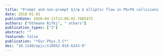 ```yaml
---
title: "Prompt and non-prompt $J/ψ $ elliptic flow in Pb+Pb collisions at $sqrts__text NN = 5.02$ Tev with the ATLAS detector"
date: 2018-01-01
publishDate: 2020-04-11T12:00:02.768547Z
authors: ["Othmane Rifki", " others"]
publication_types: ["2"]
abstract: ""
featured: false
publication: "*Eur.Phys.J.C*"
doi: "10.1140/epjc/s10052-018-6243-9"
---
```


